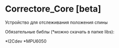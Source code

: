 # Correctore_Core [beta]
Устройство для отслеживания положения спины

Обязательные библы (*можно скачать в папке libs):

  *I2Cdev
  *MPU6050
